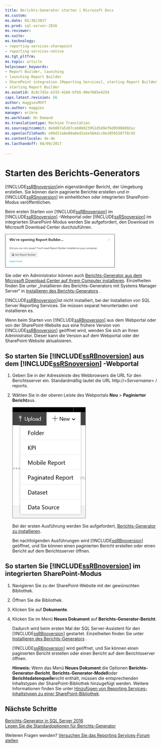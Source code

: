 ```yaml
---
title: Berichts-Generator starten | Microsoft Docs
ms.custom: 
ms.date: 05/30/2017
ms.prod: sql-server-2016
ms.reviewer: 
ms.suite: 
ms.technology:
- reporting-services-sharepoint
- reporting-services-native
ms.tgt_pltfrm: 
ms.topic: article
helpviewer_keywords:
- Report Builder, launching
- launching Report Builder
- SharePoint integration [Reporting Services], starting Report Builder
- starting Report Builder
ms.assetid: 8c8c7d2e-b315-418d-bf65-90e7685e4259
caps.latest.revision: 56
author: maggiesMSFT
ms.author: maggies
manager: erikre
ms.workload: On Demand
ms.translationtype: Machine Translation
ms.sourcegitcommit: 0eb007a5207ceb0b023952d5d9ef6d95986092ac
ms.openlocfilehash: e99d13a8e80a0ed2a5e584dcc0e20591507f8c92
ms.contentlocale: de-de
ms.lasthandoff: 08/09/2017

---
```


# <a name="start-report-builder"></a>Starten des Berichts-Generators

[!INCLUDE[ssRBnoversion](../../includes/ssrbnoversion-md.md)]ein eigenständiger Bericht, der Umgebung erstellen. Sie können darin paginierte Berichte erstellen und in [!INCLUDE[ssRSnoversion](../../includes/ssrsnoversion-md.md)] im einheitlichen oder integrierten SharePoint-Modus veröffentlichen.  
  
 Beim ersten Starten von [!INCLUDE[ssRBnoversion](../../includes/ssrbnoversion-md.md)] im [!INCLUDE[ssRSnoversion](../../includes/ssrsnoversion-md.md)] -Webportal oder [!INCLUDE[ssRSnoversion](../../includes/ssrsnoversion-md.md)] im integrierten SharePoint-Modus werden Sie aufgefordert, den Download im Microsoft Download Center durchzuführen. 
 
![report-builder-get-report-builder](../../reporting-services/report-builder/media/report-builder-get-report-builder.png) 
 
 Sie oder ein Administrator können auch [Berichts-Generator aus dem Microsoft Download Center auf Ihrem Computer installieren](http://go.microsoft.com/fwlink/?LinkID=219138). Einzelheiten finden Sie unter „Installieren des Berichts-Generators mit Systems Manager Server“ in [Installieren des Berichts-Generators](../../reporting-services/install-windows/install-report-builder.md) .
 
 [!INCLUDE[ssRBnoversion](../../includes/ssrbnoversion-md.md)]ist nicht installiert, bei der Installation von SQL Server Reporting Services. Sie müssen separat herunterladen und installieren es.  
  
 Wenn beim Starten von [!INCLUDE[ssRBnoversion](../../includes/ssrbnoversion-md.md)] aus dem Webportal oder von der SharePoint-Website aus eine frühere Version von [!INCLUDE[ssRBnoversion](../../includes/ssrbnoversion-md.md)] geöffnet wird, wenden Sie sich an Ihren Administrator. Dieser kann die Version auf dem Webportal oder der SharePoint-Website aktualisieren.  
  
## <a name="to-start-includessrbnoversionincludesssrbnoversion-mdmd-from-the-includessrsnoversionincludesssrsnoversion-mdmd-web-portal"></a>So starten Sie [!INCLUDE[ssRBnoversion](../../includes/ssrbnoversion-md.md)] aus dem [!INCLUDE[ssRSnoversion](../../includes/ssrsnoversion-md.md)] -Webportal  
  
1.  Geben Sie in der Adressleiste des Webbrowsers die URL für den Berichtsserver ein. Standardmäßig lautet die URL http://\<*Servername*> / reports.  
  
2.  Wählen Sie in der oberen Leiste des Webportals **Neu** > **Paginierter Bericht**aus.  
  
     ![PBI_SSMRP_NewMenu](../../reporting-services/mobile-reports/media/pbi-ssmrp-newmenu.png "PBI_SSMRP_NewMenu")  
  
     Bei der ersten Ausführung werden Sie aufgefordert, [Berichts-Generator zu installieren](../../reporting-services/install-windows/install-report-builder.md). 
  
     Bei nachfolgenden Ausführungen wird [!INCLUDE[ssRBnoversion](../../includes/ssrbnoversion-md.md)] geöffnet, und Sie können einen paginierten Bericht erstellen oder einen Bericht auf dem Berichtsserver öffnen.  
  
## <a name="to-start-includessrbnoversionincludesssrbnoversion-mdmd-in-sharepoint-integrated-mode"></a>So starten Sie [!INCLUDE[ssRBnoversion](../../includes/ssrbnoversion-md.md)] im integrierten SharePoint-Modus  
  
1.  Navigieren Sie zu der SharePoint-Website mit der gewünschten Bibliothek.  
  
2.  Öffnen Sie die Bibliothek.  
  
3.  Klicken Sie auf **Dokumente**.  
  
4.  Klicken Sie im Menü **Neues Dokument** auf **Berichts-Generator-Bericht**.  
  
     Dadurch wird beim ersten Mal der SQL Server-Assistent für den [!INCLUDE[ssRBnoversion](../../includes/ssrbnoversion-md.md)] gestartet. Einzelheiten finden Sie unter [Installieren des Berichts-Generators](../../reporting-services/install-windows/install-report-builder.md) .  
  
     [!INCLUDE[ssRBnoversion](../../includes/ssrbnoversion-md.md)] wird geöffnet, und Sie können einen paginierten Bericht erstellen oder einen Bericht auf dem Berichtsserver öffnen.  
  
     **Hinweis:** Wenn das Menü **Neues Dokument** die Optionen **Berichts-Generator-Bericht**, **Berichts-Generator-Modell**oder **Berichtsdatenquelle**nicht enthält, müssen die entsprechenden Inhaltstypen der SharePoint-Bibliothek hinzugefügt werden. Weitere Informationen finden Sie unter [Hinzufügen von Reporting Services-Inhaltstypen zu einer SharePoint-Bibliothek](../../reporting-services/report-server-sharepoint/add-reporting-services-content-types-to-a-sharepoint-library.md).  

## <a name="next-steps"></a>Nächste Schritte

[Berichts-Generator in SQL Server 2016](../../reporting-services/report-builder/report-builder-in-sql-server-2016.md)   
[Legen Sie die Standardoptionen für Berichts-Generator](../../reporting-services/report-builder/set-default-options-for-report-builder.md)  

Weiteren Fragen wenden? [Versuchen Sie das Reporting Services-Forum stellen](http://go.microsoft.com/fwlink/?LinkId=620231)

